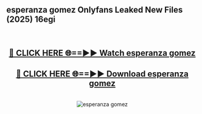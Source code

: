 <h2>esperanza gomez Onlyfans Leaked New Files (2025) 16egi</h2>
<br>
<div align="center">
<h2><a href="https://mediafiles.top/esperanza_gomez&ref=git" rel="nofollow">🔴 CLICK HERE 🌐==►► Watch esperanza gomez</a></h2>
<h2><a href="https://mediafiles.top/esperanza_gomez&ref=git" rel="nofollow">🔴 CLICK HERE 🌐==►► Download esperanza gomez</a></h2>
<br>
<a href="https://mediafiles.top/esperanza_gomez&ref=git" rel="nofollow" data-target="animated-image.originalLink"><img src="https://i.ibb.co.com/xMMVF88/686577567.gif" alt="esperanza gomez" style="max-width: 100%; display: inline-block;" data-target="animated-image.originalImage"></a>
</div>
<br>
<br>